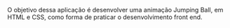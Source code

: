 O objetivo dessa aplicação é desenvolver uma animação Jumping Ball, em HTML e CSS, como forma de praticar o desenvolvimento front end.